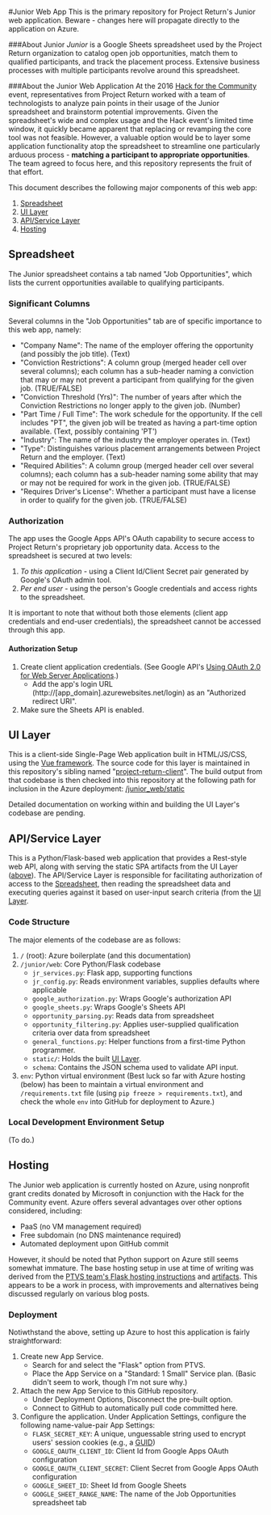 #Junior Web App
This is the primary repository for Project Return's Junior web application. Beware - changes here will propagate directly to the application on Azure.

###About Junior
*Junior* is a Google Sheets spreadsheet used by the Project Return organization to catalog open job opportunities, match them to qualified participants, and track the placement process. Extensive business processes with multiple participants revolve around this spreadsheet.

###About the Junior Web Application
At the 2016 [Hack for the Community](http://hackforthecommunity.com/) event, representatives from Project Return worked with a team of technologists to analyze pain points in their usage of the Junior spreadsheet and brainstorm potential improvements. Given the spreadsheet's wide and complex usage and the Hack event's limited time window, it quickly became apparent that replacing or revamping the core tool was not feasible. However, a valuable option would be to layer some application functionality atop the spreadsheet to streamline one particularly arduous process - **matching a participant to appropriate opportunities**. The team agreed to focus here, and this repository represents the fruit of that effort.

This document describes the following major components of this web app:

1. [Spreadsheet](#spreadsheet)
2. [UI Layer](#ui-layer)
3. [API/Service Layer](#apiservice-layer)
4. [Hosting](#hosting)

## Spreadsheet
The Junior spreadsheet contains a tab named "Job Opportunities", which lists the current opportunities available to qualifying participants.

### Significant Columns
Several columns in the "Job Opportunities" tab are of specific importance to this web app, namely:

* "Company Name": The name of the employer offering the opportunity (and possibly the job title). (Text)
* "Conviction Restrictions": A column group (merged header cell over several columns); each column has a sub-header naming a conviction that may or may not prevent a participant from qualifying for the given job. (TRUE/FALSE)
* "Conviction Threshold (Yrs)": The number of years after which the Conviction Restrictions no longer apply to the given job. (Number)
* "Part Time / Full Time": The work schedule for the opportunity. If the cell includes "PT", the given job will be treated as having a part-time option available. (Text, possibly containing 'PT')
* "Industry": The name of the industry the employer operates in. (Text)
* "Type": Distinguishes various placement arrangements between Project Return and the employer. (Text)
* "Required Abilities": A column group (merged header cell over several columns); each column has a sub-header naming some ability that may or may not be required for work in the given job. (TRUE/FALSE)
* "Requires Driver's License": Whether a participant must have a license in order to qualify for the given job. (TRUE/FALSE)

### Authorization
The app uses the Google Apps API's OAuth capability to secure access to Project Return's proprietary job opportunity data. Access to the spreadsheet is secured at two levels:

1. *To this application* - using a Client Id/Client Secret pair generated by Google's OAuth admin tool.
2. *Per end user* - using the person's Google credentials and access rights to the spreadsheet.

It is important to note that without both those elements (client app credentials and end-user credentials), the spreadsheet cannot be accessed through this app.

#### Authorization Setup
1. Create client application credentials. (See Google API's [Using OAuth 2.0 for Web Server Applications](https://developers.google.com/identity/protocols/OAuth2WebServer).)
   * Add the app's login URL (http://[app_domain].azurewebsites.net/login) as an "Authorized redirect URI".
2. Make sure the Sheets API is enabled.

## UI Layer
This is a client-side Single-Page Web application built in HTML/JS/CSS, using the [Vue framework](https://vuejs.org/). The source code for this layer is maintained in this repository's sibling named "[project-return-client](https://github.com/h4c-project-return/project-return-client)". The build output from that codebase is then checked into this repository at the following path for inclusion in the Azure deployment: [/junior_web/static](https://github.com/h4c-project-return/junior-web-azure/tree/master/junior_web/static)
  
Detailed documentation on working within and building the UI Layer's codebase are pending.

## API/Service Layer
This is a Python/Flask-based web application that provides a Rest-style web API, along with serving the static SPA artifacts from the UI Layer ([above](#ui-layer)). The API/Service Layer is responsible for facilitating authorization of access to the [Spreadsheet](#spreadsheet), then reading the spreadsheet data and executing queries against it based on user-input search criteria (from the [UI Layer](#ui-layer).

### Code Structure
The major elements of the codebase are as follows:

1. `/` (root): Azure boilerplate (and this documentation)
2. `/junior/web`: Core Python/Flask codebase
   * `jr_services.py`: Flask app, supporting functions
   * `jr_config.py`: Reads environment variables, supplies defaults where applicable
   * `google_authorization.py`: Wraps Google's authorization API
   * `google_sheets.py`: Wraps Google's Sheets API
   * `opportunity_parsing.py`: Reads data from spreadsheet
   * `opportunity_filtering.py`: Applies user-supplied qualification criteria over data from spreadsheet
   * `general_functions.py`: Helper functions from a first-time Python programmer.
   * `static/`: Holds the built [UI Layer](ui-layer).
   * `schema`: Contains the JSON schema used to validate API input.
3. `env`: Python virtual environment (Best luck so far with Azure hosting (below) has been to maintain a virtual environment and `/requirements.txt` file (using `pip freeze > requirements.txt`), and check the whole `env` into GitHub for deployment to Azure.)

### Local Development Environment Setup
(To do.)

## Hosting
The Junior web application is currently hosted on Azure, using nonprofit grant credits donated by Microsoft in conjunction with the Hack for the Community event. Azure offers several advantages over other options considered, including:
* PaaS (no VM management required)
* Free subdomain (no DNS maintenance required)
* Automated deployment upon GitHub commit

However, it should be noted that Python support on Azure still seems somewhat immature. The base hosting setup in use at time of writing was derived from the [PTVS team's Flask hosting instructions](https://docs.microsoft.com/en-us/azure/app-service-web/web-sites-python-create-deploy-flask-app) and [artifacts](https://github.com/azureappserviceoss/FlaskAzure). This appears to be a work in process, with improvements and alternatives being discussed regularly on various blog posts.

### Deployment
Notiwthstand the above, setting up Azure to host this application is fairly straightforward:

1. Create new App Service.
   * Search for and select the "Flask" option from PTVS.
   * Place the App Service on a "Standard: 1 Small" Service plan. (Basic didn't seem to work, though I'm not sure why.)
2. Attach the new App Service to this GitHub repository.
   * Under Deployment Options, Disconnect the pre-built option.
   * Connect to GitHub to automatically pull code committed here.
3. Configure the application. 
Under Application Settings, configure the following name-value-pair App Settings:
   * `FLASK_SECRET_KEY`: A unique, unguessable string used to encrypt users' session cookies (e.g., a [GUID](https://www.guidgenerator.com/))
   * `GOOGLE_OAUTH_CLIENT_ID`: Client Id from Google Apps OAuth configuration
   * `GOOGLE_OAUTH_CLIENT_SECRET`: Client Secret from Google Apps OAuth configuration
   * `GOOGLE_SHEET_ID`: Sheet Id from Google Sheets
   * `GOOGLE_SHEET_RANGE_NAME`: The name of the Job Opportunities spreadsheet tab
